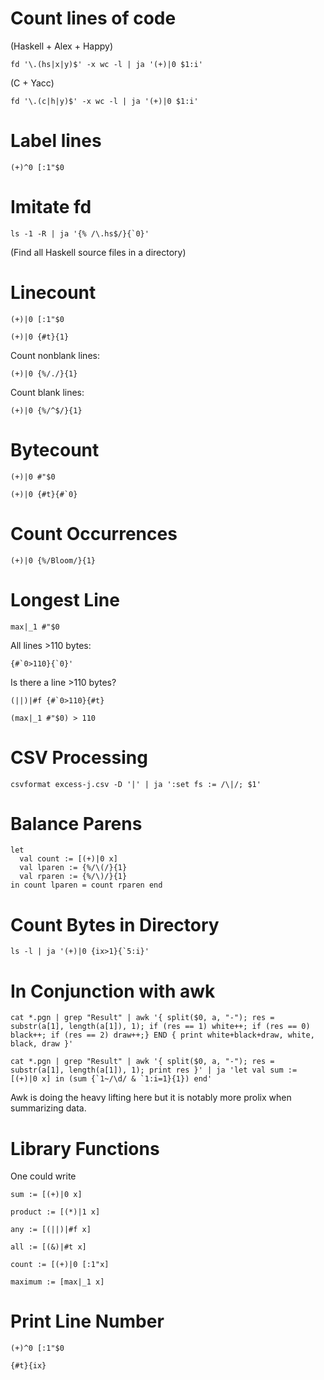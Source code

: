 # Count lines of code

(Haskell + Alex + Happy)

```
fd '\.(hs|x|y)$' -x wc -l | ja '(+)|0 $1:i'
```

(C + Yacc)

```
fd '\.(c|h|y)$' -x wc -l | ja '(+)|0 $1:i'
```

# Label lines

```
(+)^0 [:1"$0
```

# Imitate fd

```
ls -1 -R | ja '{% /\.hs$/}{`0}'
```

(Find all Haskell source files in a directory)

# Linecount

```
(+)|0 [:1"$0
```

```
(+)|0 {#t}{1}
```

Count nonblank lines:

```
(+)|0 {%/./}{1}
```

Count blank lines:

```
(+)|0 {%/^$/}{1}
```

# Bytecount

```
(+)|0 #"$0
```

```
(+)|0 {#t}{#`0}
```

# Count Occurrences

```
(+)|0 {%/Bloom/}{1}
```

# Longest Line

```
max|_1 #"$0
```

All lines >110 bytes:

```
{#`0>110}{`0}'
```

Is there a line >110 bytes?

```
(||)|#f {#`0>110}{#t}
```

```
(max|_1 #"$0) > 110
```

# CSV Processing

```
csvformat excess-j.csv -D '|' | ja ':set fs := /\|/; $1'
```

# Balance Parens

```
let
  val count := [(+)|0 x]
  val lparen := {%/\(/}{1}
  val rparen := {%/\)/}{1}
in count lparen = count rparen end
```

# Count Bytes in Directory

```
ls -l | ja '(+)|0 {ix>1}{`5:i}'
```

# In Conjunction with awk

```
cat *.pgn | grep "Result" | awk '{ split($0, a, "-"); res = substr(a[1], length(a[1]), 1); if (res == 1) white++; if (res == 0) black++; if (res == 2) draw++;} END { print white+black+draw, white, black, draw }'
```

```
cat *.pgn | grep "Result" | awk '{ split($0, a, "-"); res = substr(a[1], length(a[1]), 1); print res }' | ja 'let val sum := [(+)|0 x] in (sum {`1~/\d/ & `1:i=1}{1}) end'
```

Awk is doing the heavy lifting here but it is notably more prolix when
summarizing data.

# Library Functions

One could write

```
sum := [(+)|0 x]

product := [(*)|1 x]

any := [(||)|#f x]

all := [(&)|#t x]

count := [(+)|0 [:1"x]

maximum := [max|_1 x]
```

# Print Line Number

```
(+)^0 [:1"$0
```

```
{#t}{ix}
```
